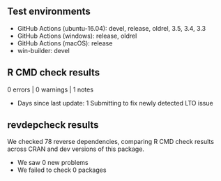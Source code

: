 ## Test environments

* GitHub Actions (ubuntu-16.04): devel, release, oldrel, 3.5, 3.4, 3.3
* GitHub Actions (windows): release, oldrel
* GitHub Actions (macOS): release
* win-builder: devel

## R CMD check results

0 errors | 0 warnings | 1 notes

* Days since last update: 1
  Submitting to fix newly detected LTO issue

## revdepcheck results

We checked 78 reverse dependencies, comparing R CMD check results across CRAN and dev versions of this package.

 * We saw 0 new problems
 * We failed to check 0 packages

